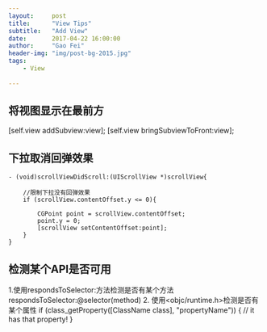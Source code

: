 ```yaml
---
layout:     post
title:      "View Tips"
subtitle:   "Add View"
date:       2017-04-22 16:00:00
author:     "Gao Fei"
header-img: "img/post-bg-2015.jpg"
tags:
    - View
    
---
```


## 将视图显示在最前方

[self.view addSubview:view];
[self.view bringSubviewToFront:view];

## 下拉取消回弹效果

```
- (void)scrollViewDidScroll:(UIScrollView *)scrollView{
    
    //限制下拉没有回弹效果
    if (scrollView.contentOffset.y <= 0){
        
        CGPoint point = scrollView.contentOffset;
        point.y = 0;
        [scrollView setContentOffset:point];
    }
}
```

## 检测某个API是否可用

1.使用respondsToSelector:方法检测是否有某个方法
respondsToSelector:@selector(method)
2. 使用<objc/runtime.h>检测是否有某个属性
if (class_getProperty([ClassName class], "propertyName")) {
        // it has that property!
    }



